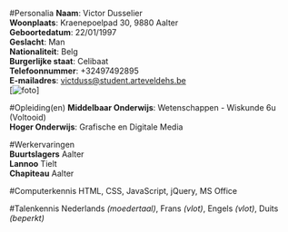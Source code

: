 #Personalia
**Naam**: Victor Dusselier <br>
**Woonplaats**: Kraenepoelpad 30, 9880 Aalter <br>
**Geboortedatum**: 22/01/1997<br>
**Geslacht**: Man<br>
**Nationaliteit**: Belg<br>
**Burgerlijke staat**: Celibaat<br>
**Telefoonnummer**: +32497492895<br>
**E-mailadres**: victduss@student.arteveldehs.be<br>
[![foto](https://i1.sndcdn.com/avatars-000216649339-mz9c7t-t500x500.jpg)]<br>

#Opleiding(en)
**Middelbaar Onderwijs**: Wetenschappen - Wiskunde 6u (Voltooid)<br>
**Hoger Onderwijs**: Grafische en Digitale Media<br>

#Werkervaringen<br>
**Buurtslagers** Aalter<br>
**Lannoo** Tielt<br>
**Chapiteau** Aalter<br>

#Computerkennis
HTML, CSS, JavaScript, jQuery, MS Office<br>

#Talenkennis
Nederlands *(moedertaal)*, Frans *(vlot)*, Engels *(vlot)*, Duits *(beperkt)*<br>


